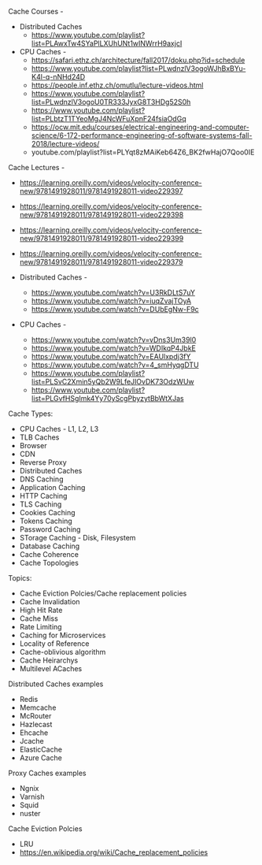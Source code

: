 Cache Courses - 
* Distributed Caches
  * https://www.youtube.com/playlist?list=PLAwxTw4SYaPlLXUhUNt1wINWrrH9axjcI
* CPU Caches -
  * https://safari.ethz.ch/architecture/fall2017/doku.php?id=schedule
  * https://www.youtube.com/playlist?list=PLwdnzlV3ogoWJhBxBYu-K4l-q-nNHd24D
  * https://people.inf.ethz.ch/omutlu/lecture-videos.html
  * https://www.youtube.com/playlist?list=PLwdnzlV3ogoU0TR333JyxG8T3HDg52S0h
  * https://www.youtube.com/playlist?list=PLbtzT1TYeoMgJ4NcWFuXpnF24fsiaOdGq
  * https://ocw.mit.edu/courses/electrical-engineering-and-computer-science/6-172-performance-engineering-of-software-systems-fall-2018/lecture-videos/
  * youtube.com/playlist?list=PLYqt8zMAiKeb64Z6_BK2fwHajO7Qoo0IE

  
Cache Lectures - 
* https://learning.oreilly.com/videos/velocity-conference-new/9781491928011/9781491928011-video229397
* https://learning.oreilly.com/videos/velocity-conference-new/9781491928011/9781491928011-video229398
* https://learning.oreilly.com/videos/velocity-conference-new/9781491928011/9781491928011-video229399
* https://learning.oreilly.com/videos/velocity-conference-new/9781491928011/9781491928011-video229379
* Distributed Caches -
  * https://www.youtube.com/watch?v=U3RkDLtS7uY
  * https://www.youtube.com/watch?v=iuqZvajTOyA
  * https://www.youtube.com/watch?v=DUbEgNw-F9c
  
  
* CPU Caches -
  * https://www.youtube.com/watch?v=vDns3Um39l0
  * https://www.youtube.com/watch?v=WDIkqP4JbkE
  * https://www.youtube.com/watch?v=EAUlxpdj3fY
  * https://www.youtube.com/watch?v=4_smHyqgDTU
  * https://www.youtube.com/playlist?list=PLSvC2Xmin5yQb2W9LfeJIOvDK73OdzWUw
  * https://www.youtube.com/playlist?list=PLGvfHSgImk4Yy70yScgPbyzytBbWtXJas
  

Cache Types:
  * CPU Caches - L1, L2, L3
  * TLB Caches
  * Browser
  * CDN
  * Reverse Proxy
  * Distributed Caches
  * DNS Caching 
  * Application Caching
  * HTTP Caching
  * TLS Caching
  * Cookies Caching
  * Tokens Caching
  * Password Caching
  * STorage Caching - Disk, Filesystem
  * Database Caching
  * Cache Coherence
  * Cache Topologies
  
Topics:
* Cache Eviction Polcies/Cache replacement policies
* Cache Invalidation
* High Hit Rate
* Cache Miss
* Rate Limiting
* Caching for Microservices
* Locality of Reference
* Cache-oblivious algorithm
* Cache Heirarchys
* Multilevel ACaches

Distributed Caches examples
  * Redis
  * Memcache
  * McRouter
  * Hazlecast
  * Ehcache
  * Jcache
  * ElasticCache
  * Azure Cache
  
Proxy Caches examples
  * Ngnix
  * Varnish
  * Squid
  * nuster
  
Cache Eviction Polcies
  * LRU
  * https://en.wikipedia.org/wiki/Cache_replacement_policies
  
